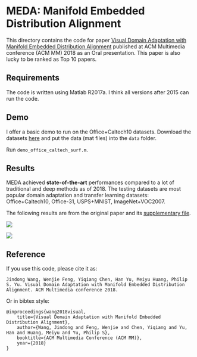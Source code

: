 # MEDA: Manifold Embedded Distribution Alignment

This directory contains the code for paper [Visual Domain Adaptation with Manifold Embedded Distribution Alignment](http://jd92.wang/assets/files/a11_mm18.pdf) published at ACM Multimedia conference (ACM MM) 2018 as an Oral presentation. This paper is also lucky to be ranked as Top 10 papers.

## Requirements

The code is written using Matlab R2017a. I think all versions after 2015 can run the code.

## Demo

I offer a basic demo to run on the Office+Caltech10 datasets. Download the datasets [here](https://pan.baidu.com/s/1bp4g7Av#list/path=%2F) and put the data (mat files) into the `data` folder.

Run `demo_office_caltech_surf.m`.

## Results

MEDA achieved **state-of-the-art** performances compared to a lot of traditional and deep methods as of 2018. The testing datasets are most popular domain adaptation and transfer learning datasets: Office+Caltech10, Office-31, USPS+MNIST, ImageNet+VOC2007.

The following results are from the original paper and its [supplementary file](https://www.jianguoyun.com/p/DRuWOFkQjKnsBRjkr2E).

![](https://raw.githubusercontent.com/jindongwang/transferlearning/master/code/traditional/MEDA/results/result2.png)

![](https://raw.githubusercontent.com/jindongwang/transferlearning/master/code/traditional/MEDA/results/result1.png)

## Reference

If you use this code, please cite it as:

`
Jindong Wang, Wenjie Feng, Yiqiang Chen, Han Yu, Meiyu Huang, Philip S. Yu. Visual Domain Adaptation with Manifold Embedded Distribution Alignment. ACM Multimedia conference 2018.
`

Or in bibtex style:

```
@inproceedings{wang2018visual,
    title={Visual Domain Adaptation with Manifold Embedded Distribution Alignment},
    author={Wang, Jindong and Feng, Wenjie and Chen, Yiqiang and Yu, Han and Huang, Meiyu and Yu, Philip S},
    booktitle={ACM Multimedia Conference (ACM MM)},
    year={2018}
}
```

